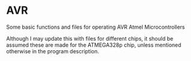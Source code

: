 # AVR
Some basic functions and files for operating AVR Atmel Microcontrollers

Although I may update this with files for different chips, it should be assumed these are made for the ATMEGA328p chip, unless mentioned otherwise in the program description.
